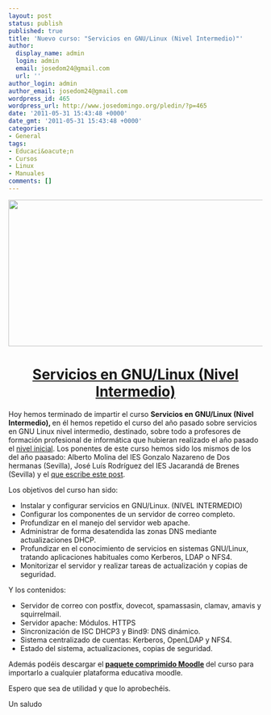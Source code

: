 ```yaml
---
layout: post
status: publish
published: true
title: 'Nuevo curso: "Servicios en GNU/Linux (Nivel Intermedio)"'
author:
  display_name: admin
  login: admin
  email: josedom24@gmail.com
  url: ''
author_login: admin
author_email: josedom24@gmail.com
wordpress_id: 465
wordpress_url: http://www.josedomingo.org/pledin/?p=465
date: '2011-05-31 15:43:48 +0000'
date_gmt: '2011-05-31 15:43:48 +0000'
categories:
- General
tags:
- Educaci&oacute;n
- Cursos
- Linux
- Manuales
comments: []
---
```

<p><img class="aligncenter" title="gnu linux" src="http://hotfixed.net/wp-content/uploads/2011/03/curso_linux_hotfixed.png" alt="" width="580" height="290" /></p>
<h1 style="text-align: center;"><strong><a href="http://www.josedomingo.org/web/course/view.php?id=67">Servicios en GNU/Linux (Nivel Intermedio)</a></strong></h1>
<p>Hoy hemos terminado de impartir el curso <strong>Servicios en GNU/Linux (Nivel Intermedio), </strong>en &eacute;l hemos repetido el curso del a&ntilde;o pasado sobre servicios en GNU Linux nivel intermedio,&nbsp;destinado, sobre todo a profesores de formaci&oacute;n profesional de inform&aacute;tica que hubieran realizado el a&ntilde;o pasado el <a href="http://www.josedomingo.org/web/course/view.php?id=65">nivel inicial</a>. Los ponentes de este curso hemos sido los mismos de los del a&ntilde;o paasado: Alberto Molina del IES Gonzalo Nazareno de Dos hermanas (Sevilla), Jos&eacute; Lu&iacute;s Rodr&iacute;guez del IES Jacarand&aacute; de Brenes (Sevilla) y el <a href="http://www.josedomingo.org/pledin/about/">que escribe este post</a>.</p>
<p>Los objetivos del curso han sido:</p>
<ul>
<li>Instalar y configurar servicios en GNU/Linux. (NIVEL INTERMEDIO)</li>
<li>Configurar los componentes de un servidor de correo completo.</li>
<li>Profundizar en el manejo del servidor web apache.</li>
<li>Administrar de forma desatendida las zonas DNS mediante actualizaciones DHCP.</li>
<li>Profundizar en el conocimiento de servicios en sistemas GNU/Linux, tratando aplicaciones habituales como Kerberos, LDAP o NFS4.</li>
<li>Monitorizar el servidor y realizar tareas de actualizaci&oacute;n y copias de seguridad.</li>
</ul>
<p>Y los contenidos:</p>
<div id="_mcePaste">
<ul>
<li>Servidor de correo con postfix, dovecot, spamassasin, clamav, amavis y squirrelmail.</li>
<li>Servidor apache: M&oacute;dulos. HTTPS</li>
<li>Sincronizaci&oacute;n de ISC DHCP3 y Bind9: DNS din&aacute;mico.</li>
<li>Sistema centralizado de cuentas: Kerberos, OpenLDAP y NFS4.</li>
<li>Estado del sistema, actualizaciones, copias de seguridad.</li>
</ul>
</div>
<p>Adem&aacute;s pod&eacute;is descargar el<strong> <a href="http://www.josedomingo.org/web/file.php/1/cursos_comprimidos/copia_de_seguridad-linux_2011-20110525-1544.zip">paquete comprimido Moodle</a> </strong>del curso para importarlo a cualquier plataforma educativa moodle.</p>
<p>Espero que sea de utilidad y que lo aprobech&eacute;is.</p>
<p>Un saludo</p>
